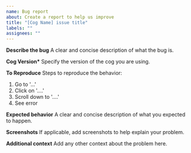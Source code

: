 ```yaml
---
name: Bug report
about: Create a report to help us improve
title: "[Cog Name] issue title"
labels: ""
assignees: ""
---
```


**Describe the bug**
A clear and concise description of what the bug is.

**Cog Version\***
Specify the version of the cog you are using.

**To Reproduce**
Steps to reproduce the behavior:

1. Go to '...'
2. Click on '....'
3. Scroll down to '....'
4. See error

**Expected behavior**
A clear and concise description of what you expected to happen.

**Screenshots**
If applicable, add screenshots to help explain your problem.

**Additional context**
Add any other context about the problem here.
